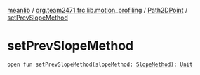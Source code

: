 [meanlib](../../index.md) / [org.team2471.frc.lib.motion_profiling](../index.md) / [Path2DPoint](index.md) / [setPrevSlopeMethod](./set-prev-slope-method.md)

# setPrevSlopeMethod

`open fun setPrevSlopeMethod(slopeMethod: `[`SlopeMethod`](-slope-method/index.md)`): `[`Unit`](https://kotlinlang.org/api/latest/jvm/stdlib/kotlin/-unit/index.html)